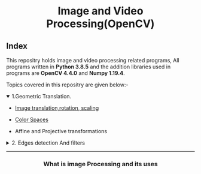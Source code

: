 <center><h1> Image and Video Processing(OpenCV)</h1></center>

## Index

This repositry holds image and video processing related programs, All programs written in **Python 3.8.5** and the addition libraries used in programs are **OpenCV 4.4.0** and **Numpy 1.19.4**.

Topics covered in this repositry are given below:-

<details open>
<summary>1.Geometric Translation.</summary>

* <a href="https://github.com/Justsubh01/OpencvImageProcessing/tree/master/Geometric%20Translation/Image%20translation%2Crotation%2C%20scaling">Image translation,rotation, scaling</a>

* <a href="https://github.com/Justsubh01/OpencvImageProcessing/tree/master/Geometric%20Translation/Color%20Spaces">Color Spaces</a>
* Affine and Projective transformations

</details>

<details close>
<summary>
2. Edges detection And filters</summary>

* Concept of kernel and 2DConvolution
* Edge detection
* Sharpening and Embossing
* Erosion dilation and Erode
</details>




---

<center><h3>What is image Processing and its uses</h3></center>
